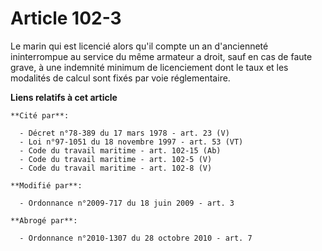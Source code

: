 # Article 102-3

Le marin qui est licencié alors qu'il compte un an d'ancienneté ininterrompue au service du même armateur a droit, sauf en
cas de faute grave, à une indemnité minimum de licenciement dont le taux et les modalités de calcul sont fixés par voie
réglementaire.

**Liens relatifs à cet article**

	**Cité par**:

	  - Décret n°78-389 du 17 mars 1978 - art. 23 (V)
	  - Loi n°97-1051 du 18 novembre 1997 - art. 53 (VT)
	  - Code du travail maritime - art. 102-15 (Ab)
	  - Code du travail maritime - art. 102-5 (V)
	  - Code du travail maritime - art. 102-8 (V)

	**Modifié par**:

	  - Ordonnance n°2009-717 du 18 juin 2009 - art. 3

	**Abrogé par**:

	  - Ordonnance n°2010-1307 du 28 octobre 2010 - art. 7
